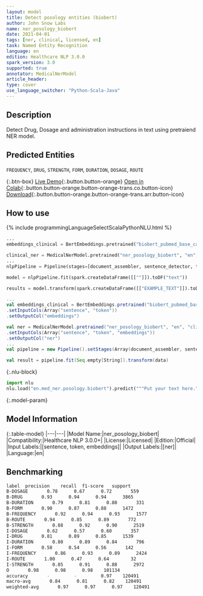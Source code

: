 ```yaml
---
layout: model
title: Detect posology entities (biobert)
author: John Snow Labs
name: ner_posology_biobert
date: 2021-04-01
tags: [ner, clinical, licensed, en]
task: Named Entity Recognition
language: en
edition: Healthcare NLP 3.0.0
spark_version: 3.0
supported: true
annotator: MedicalNerModel
article_header:
type: cover
use_language_switcher: "Python-Scala-Java"
---
```



## Description


Detect Drug, Dosage and administration instructions in text using pretraiend NER model.


## Predicted Entities


`FREQUENCY`, `DRUG`, `STRENGTH`, `FORM`, `DURATION`, `DOSAGE`, `ROUTE`


{:.btn-box}
[Live Demo](https://demo.johnsnowlabs.com/healthcare/NER_POSOLOGY/){:.button.button-orange}
[Open in Colab](https://colab.research.google.com/github/JohnSnowLabs/spark-nlp-workshop/blob/master/tutorials/Certification_Trainings/Healthcare/1.Clinical_Named_Entity_Recognition_Model.ipynb){:.button.button-orange.button-orange-trans.co.button-icon}
[Download](https://s3.amazonaws.com/auxdata.johnsnowlabs.com/clinical/models/ner_posology_biobert_en_3.0.0_3.0_1617260806766.zip){:.button.button-orange.button-orange-trans.arr.button-icon}


## How to use






<div class="tabs-box" markdown="1">
{% include programmingLanguageSelectScalaPythonNLU.html %}

```python
...
embeddings_clinical = BertEmbeddings.pretrained("biobert_pubmed_base_cased").setInputCols(["sentence", "token"]).setOutputCol("embeddings")

clinical_ner = MedicalNerModel.pretrained("ner_posology_biobert", "en", "clinical/models").setInputCols(["sentence", "token", "embeddings"]).setOutputCol("ner")
...
nlpPipeline = Pipeline(stages=[document_assembler, sentence_detector, tokenizer, embeddings_clinical, clinical_ner, ner_converter])

model = nlpPipeline.fit(spark.createDataFrame([[""]]).toDF("text"))

results = model.transform(spark.createDataFrame([["EXAMPLE_TEXT"]]).toDF("text"))
```
```scala
...
val embeddings_clinical = BertEmbeddings.pretrained("biobert_pubmed_base_cased")
.setInputCols(Array("sentence", "token"))
.setOutputCol("embeddings")

val ner = MedicalNerModel.pretrained("ner_posology_biobert", "en", "clinical/models")
.setInputCols(Array("sentence", "token", "embeddings"))
.setOutputCol("ner")
...
val pipeline = new Pipeline().setStages(Array(document_assembler, sentence_detector, tokenizer, embeddings_clinical, ner, ner_converter))

val result = pipeline.fit(Seq.empty[String]).transform(data)
```


{:.nlu-block}
```python
import nlu
nlu.load("en.med_ner.posology.biobert").predict("""Put your text here.""")
```

</div>


{:.model-param}
## Model Information


{:.table-model}
|---|---|
|Model Name:|ner_posology_biobert|
|Compatibility:|Healthcare NLP 3.0.0+|
|License:|Licensed|
|Edition:|Official|
|Input Labels:|[sentence, token, embeddings]|
|Output Labels:|[ner]|
|Language:|en|


## Benchmarking


```bash
label  precision    recall  f1-score   support
B-DOSAGE       0.78      0.67      0.72       559
B-DRUG       0.93      0.94      0.94      3865
B-DURATION       0.79      0.81      0.80       331
B-FORM       0.90      0.87      0.88      1472
B-FREQUENCY       0.92      0.94      0.93      1577
B-ROUTE       0.94      0.85      0.89       772
B-STRENGTH       0.88      0.92      0.90      2519
I-DOSAGE       0.62      0.57      0.60       357
I-DRUG       0.81      0.89      0.85      1539
I-DURATION       0.80      0.89      0.84       796
I-FORM       0.58      0.54      0.56       142
I-FREQUENCY       0.86      0.93      0.89      2424
I-ROUTE       1.00      0.47      0.64        32
I-STRENGTH       0.85      0.91      0.88      2972
O       0.98      0.98      0.98    101134
accuracy       -         -         0.97    120491
macro-avg       0.84      0.81      0.82    120491
weighted-avg       0.97      0.97      0.97    120491
```
<!--stackedit_data:
eyJoaXN0b3J5IjpbMTI4NTU1NDEwN119
-->